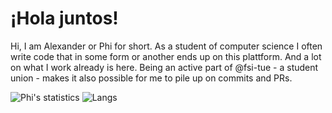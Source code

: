 # ¡Hola juntos!

Hi, I am Alexander or Phi for short.
As a student of computer science I often write code that in some form or another ends up on this plattform. 
And a lot on what I work already is here. Being an active part of @fsi-tue - a student union - makes it also possible for me to pile up on commits and PRs.

![Phi's statistics](https://github-readme-stats.vercel.app/api?username=phictionalone&show_icons=true&bg_color=fff&title_color=a09061&text_color=16161d&icon_color=a09061&locale=en&count_private=true)
![Langs](https://github-readme-stats.vercel.app/api/top-langs/?username=phictionalone&bg_color=fff&title_color=a09061&text_color=16161d&count_private=true&layout=compact)

